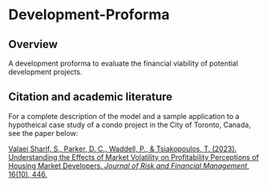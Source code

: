 # Development-Proforma
## Overview
A development proforma to evaluate the financial viability of potential development projects.

## Citation and academic literature
For a complete description of the model and a sample application to a hypotheical case study of a condo project in the City of Toronto, Canada, see the paper below:

[Valaei Sharif, S., Parker, D. C., Waddell, P., & Tsiakopoulos, T. (2023). Understanding the Effects of Market Volatility on Profitability Perceptions of Housing Market Developers. _Journal of Risk and Financial Management_, 16(10), 446.](https://www.mdpi.com/1911-8074/16/10/446)
